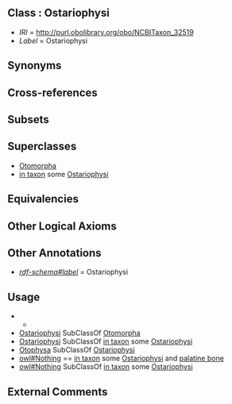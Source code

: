 
## Class : Ostariophysi

 * *IRI* = http://purl.obolibrary.org/obo/NCBITaxon_32519
 * *Label* = Ostariophysi

## Synonyms


## Cross-references


## Subsets


## Superclasses

 * [Otomorpha](../../NCBITaxon/34/NCBITaxon_186634.md)
 * [in taxon](../../RO/62/RO_0002162.md) some [Ostariophysi](../../NCBITaxon/19/NCBITaxon_32519.md)

## Equivalencies


## Other Logical Axioms


## Other Annotations

 * *[rdf-schema#label](../../el/rdf-schema#label.md)* = Ostariophysi

## Usage

 * -
 * [Ostariophysi](../../NCBITaxon/19/NCBITaxon_32519.md) SubClassOf [Otomorpha](../../NCBITaxon/34/NCBITaxon_186634.md)
 * [Ostariophysi](../../NCBITaxon/19/NCBITaxon_32519.md) SubClassOf [in taxon](../../RO/62/RO_0002162.md) some [Ostariophysi](../../NCBITaxon/19/NCBITaxon_32519.md)
 * [Otophysa](../../NCBITaxon/26/NCBITaxon_186626.md) SubClassOf [Ostariophysi](../../NCBITaxon/19/NCBITaxon_32519.md)
 * [owl#Nothing](../../ng/owl#Nothing.md) == [in taxon](../../RO/62/RO_0002162.md) some [Ostariophysi](../../NCBITaxon/19/NCBITaxon_32519.md) and [palatine bone](../../UBERON/82/UBERON_0001682.md)
 * [owl#Nothing](../../ng/owl#Nothing.md) SubClassOf [in taxon](../../RO/62/RO_0002162.md) some [Ostariophysi](../../NCBITaxon/19/NCBITaxon_32519.md)

## External Comments

